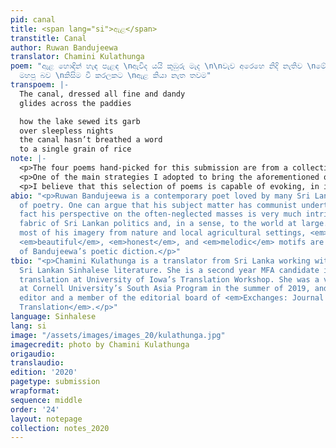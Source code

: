 ```yaml
---
pid: canal
title: <span lang="si">ඇළ</span>
transtitle: Canal
author: Ruwan Bandujeewa
translator: Chamini Kulathunga
poem: "ඇළ හොඳින් හැඳ පැළඳ \nඇවිද යයි කුඹුරු මැද \n\nවැව අරෙහෙ නිදි නැතිව \nමේ ඇඳුම
  මහපු බව \nකිසිම වී කරලකට \nඇළ කියා නැත තවම"
transpoem: |-
  The canal, dressed all fine and dandy
  glides across the paddies

  how the lake sewed its garb
  over sleepless nights
  the canal hasn’t breathed a word
  to a single grain of rice
note: |-
  <p>The four poems hand-picked for this submission are from a collection I am currently translating from my native language of Sinhalese, one of the official languages in Sri Lanka. The selection of poems weaves together metaphors from a pastoral, agricultural Sri Lankan setting unique to Bandujeewa’s poetry. In my English translations of these poems, I wanted to preserve the simple, pastoral elegance in Bandujeewa’s choice of language. I also attempted to preserve in English the melody produced through the simple, colloquial language Bandujeewa uses, which contrasts the conventional literary high variety of the diglossic Sinhalese.</p>
  <p>One of the main strategies I adopted to bring the aforementioned qualities into English was the use of internal rhymes. I tried to produce music in English in places where the original poem flowed melodiously. End rhymes were also used when and where necessary, although I did not consciously try to employ them. I attempted to remain as close to the original word order as possible without, of course, distorting the meaning and language of the poem in English; I used anastrophe where applicable.</p>
  <p>I believe that this selection of poems is capable of evoking, in its raw and pastoral essence, a sense of nostalgia, pain, and loneliness that blends with a feeling of comradery. Therefore, the poems highlight the existential bond between humans and nature, a controversial idea today among lovers of both.</p>
abio: "<p>Ruwan Bandujeewa is a contemporary poet loved by many Sri Lankan readers
  of poetry. One can argue that his subject matter has communist undertones, but in
  fact his perspective on the often-neglected masses is very much intrinsic to the
  fabric of Sri Lankan politics and, in a sense, to the world at large. While he draws
  most of his imagery from nature and local agricultural settings, <em>simple</em>,
  <em>beautiful</em>, <em>honest</em>, and <em>melodic</em> motifs are characteristic
  of Bandujeewa’s poetic diction.</p>"
tbio: "<p>Chamini Kulathunga is a translator from Sri Lanka working with contemporary
  Sri Lankan Sinhalese literature. She is a second year MFA candidate in literary
  translation at University of Iowa’s Translation Workshop. She was a visiting fellow
  at Cornell University’s South Asia Program in the summer of 2019, and is the blog
  editor and a member of the editorial board of <em>Exchanges: Journal of Literary
  Translation</em>.</p>"
language: Sinhalese
lang: si
image: "/assets/images/images_20/kulathunga.jpg"
imagecredit: photo by Chamini Kulathunga
origaudio: 
translaudio: 
edition: '2020'
pagetype: submission
wrapformat: 
sequence: middle
order: '24'
layout: notepage
collection: notes_2020
---
```

